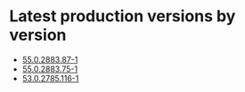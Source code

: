 # Latest production versions by version

* [55.0.2883.87-1](55.0.2883.87-1)
* [55.0.2883.75-1](55.0.2883.75-1)
* [53.0.2785.116-1](53.0.2785.116-1)

